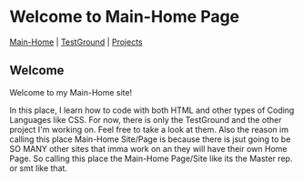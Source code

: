# Welcome to Main-Home Page

[Main-Home](https://subfabula.github.io) | [TestGround](https://subfabula.github.io/SF_W/) | [Projects](https://subfabula.github.io/sf_Projects/)

## Welcome

Welcome to my Main-Home site!

In this place, I learn how to code with both HTML and other types of Coding Languages like CSS. For now, there is only the TestGround and the other project I'm working on. Feel free to take a look at them. Also the reason im calling this place Main-Home Site/Page is because there is jsut going to be SO MANY other sites that imma work on an they will have their own Home Page. So calling this place the Main-Home Page/Site like its the Master rep. or smt like that.
